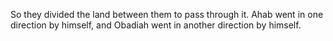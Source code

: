 So they divided the land between them to pass through it. Ahab went in one direction by himself, and Obadiah went in another direction by himself.
